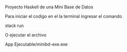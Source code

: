 Proyecto Haskell de una Mini Base de Datos

Para iniciar el codigo en el la terminal ingresar el comando

stack run

O ejecutar el archivo 

App Ejecutable/minibd-exe.exe
